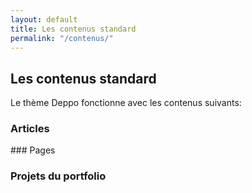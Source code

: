 ```yaml
---
layout: default
title: Les contenus standard
permalink: "/contenus/"
---
```


## Les contenus standard

Le thème Deppo fonctionne avec les contenus suivants:

### Articles

### Pages

### Projets du portfolio